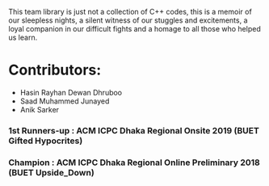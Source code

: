 This team library is just not a collection of C++ codes, this is a memoir of 
our sleepless nights, a silent witness of our stuggles and excitements, a loyal
companion in our difficult fights and a homage to all those who helped us learn.

# Contributors: 
* Hasin Rayhan Dewan Dhruboo
* Saad Muhammed Junayed
* Anik Sarker

### 1st Runners-up : ACM ICPC Dhaka Regional Onsite 2019 (BUET Gifted Hypocrites)
### Champion : ACM ICPC Dhaka Regional Online Preliminary 2018 (BUET Upside_Down)
